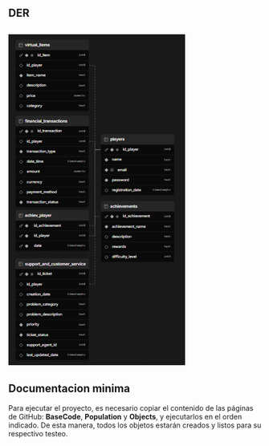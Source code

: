 ## DER

![alt text](image.png)
---

## Documentacion minima


Para ejecutar el proyecto, es necesario copiar el contenido de las páginas de GitHub: **BaseCode**, **Population** y **Objects**, y ejecutarlos en el orden indicado. De esta manera, todos los objetos estarán creados y listos para su respectivo testeo.
